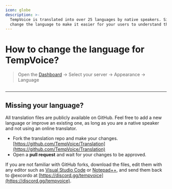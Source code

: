 ```yaml
---
icon: globe
description: >-
  TempVoice is translated into over 25 languages by native speakers. Simply
  change the language to make it easier for your users to understand the bot.
---
```


# How to change the language for TempVoice?

> Open the [Dashboard](https://tempvoice.xyz/dashboard) -> Select your server -> Appearance -> Language

<figure><img src="../../.gitbook/assets/image (7).png" alt=""><figcaption></figcaption></figure>

***

## Missing your language?

All translation files are publicly available on GitHub. Feel free to add a new language or improve an existing one, as long as you are a native speaker and not using an online translator.

* Fork the translation repo and make your changes.\
  [https://github.com/TempVoice/Translation](https://github.com/TempVoice/Translation)
* Open a **pull request** and wait for your changes to be approved.

If you are not familiar with GitHub forks, download the files, edit them with any editor such as [Visual Studio Code](https://code.visualstudio.com/) or [Notepad++](https://notepad-plus-plus.org/), and send them back to @excordo at [https://discord.gg/tempvoice](https://discord.gg/tempvoice).
